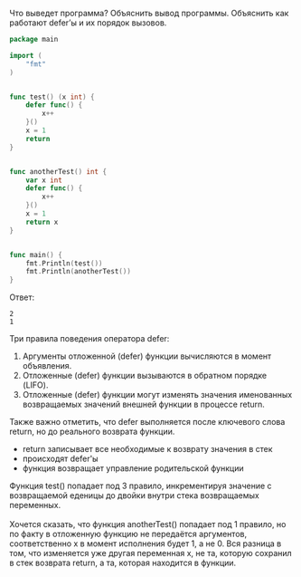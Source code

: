 Что выведет программа? Объяснить вывод программы. Объяснить как работают defer’ы и их порядок вызовов.

```go
package main

import (
	"fmt"
)


func test() (x int) {
	defer func() {
		x++
	}()
	x = 1
	return
}


func anotherTest() int {
	var x int
	defer func() {
		x++
	}()
	x = 1
	return x
}


func main() {
	fmt.Println(test())
	fmt.Println(anotherTest())
}
```

Ответ:
```
2
1
```
Три правила поведения оператора defer: <br>
1. Аргументы отложенной (defer) функции вычисляются в момент объявления. <br>
2. Отложенные (defer) функции вызываются в обратном порядке (LIFO). <br>
3. Отложенные (defer) функции могут изменять значения именованных возвращаемых значений внешней функции в процессе return. <br>

Также важно отметить, что defer выполняется после ключевого слова return, но до реального возврата функции. <br>
- return записывает все необходимые к возврату значения в стек
- происходят defer'ы
- функция возвращает управление родительской функции

Функция test() попадает под 3 правило, инкрементируя значение с возвращаемой еденицы до двойки внутри стека возвращаемых переменных. <br><br>
Хочется сказать, что функция anotherTest() попадает под 1 правило, но по факту в отложенную функцию не передаётся аргументов, соответственно x в момент исполнения будет 1, а не 0. Вся разница в том, что изменяется уже другая переменная x, не та, которую сохранил в стек возврата return, а та, которая находится в функции.
